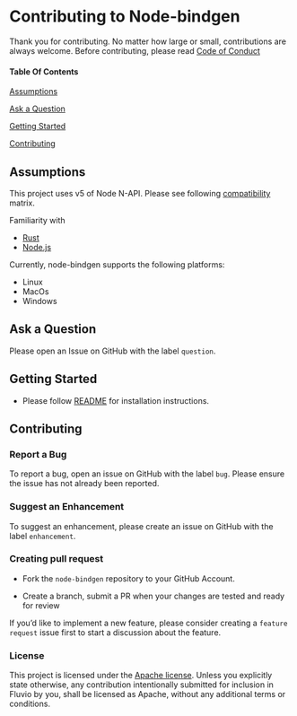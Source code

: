 # Contributing to Node-bindgen

Thank you for contributing. No matter how large or small, contributions are always welcome. Before contributing, please read [Code of Conduct](CODE-OF-CONDUCT.md)

#### Table Of Contents

[Assumptions](#assumptions)

[Ask a Question](#ask-a-question)

[Getting Started](#getting-started)

[Contributing](#contributing)

## Assumptions
This project uses v5 of Node N-API. Please see following [compatibility](https://nodejs.org/api/n-api.html#n_api_n_api_version_matrix) matrix.

Familiarity with
- [Rust](https://www.rust-lang.org)
- [Node.js](https://nodejs.org/en/docs/)

Currently, node-bindgen supports the following platforms:

- Linux
- MacOs
- Windows


## Ask a Question

Please open an Issue on GitHub with the label `question`.

## Getting Started

- Please follow [README](https://github.com/infinyon/node-bindgen/blob/master/README.md) for installation instructions.
## Contributing

### Report a Bug

To report a bug, open an issue on GitHub with the label `bug`. Please ensure the issue has not already been reported.

### Suggest an Enhancement

To suggest an enhancement, please create an issue on GitHub with the label `enhancement`.

### Creating pull request

- Fork the `node-bindgen` repository to your GitHub Account.

- Create a branch, submit a PR when your changes are tested and ready for review

If you’d like to implement a new feature, please consider creating a `feature request` issue first to start a discussion about the feature.

### License

This project is licensed under the [Apache license](LICENSE-APACHE). Unless you explicitly state otherwise, any contribution intentionally submitted for inclusion in Fluvio by you, shall be licensed as Apache, without any additional terms or conditions.



